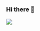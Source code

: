 ### Hi there 👋

<a href="https://www.linkedin.com/in/abdielrodriguez">
  <img  src="https://img.shields.io/badge/-Connect%20with%20Me-blue?logo=linkedin&style=social">
</a>

<!--
**abdiel-rg/abdiel-rg** is a ✨ _special_ ✨ repository because its `README.md` (this file) appears on your GitHub profile.

Here are some ideas to get you started:

- 🔭 I’m currently working on ...
- 🌱 I’m currently learning ...
- 👯 I’m looking to collaborate on ...
- 🤔 I’m looking for help with ...
- 💬 Ask me about ...
- 📫 How to reach me: ...
- 😄 Pronouns: ...
- ⚡ Fun fact: ...
-->
